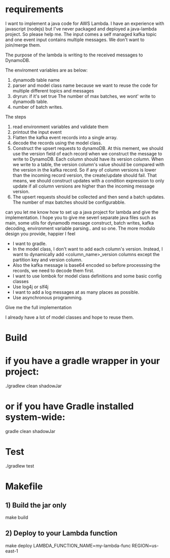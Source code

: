 # requirements

I want to implement a java code for AWS Lambda. I have an experience with javascript (nodejs) but I've never packaged and deployed a java-lambda project. So please help me. The input comes a self managed kafka topic and one event input contains multiple messages. We don't want to join/merge them. 

The purpose of the lambda is writing to the received messages to DynamoDB. 

The enviroment variables are as below:
1. dynamodb table name
2. parser and model class name because we want to reuse the code for multiple different topics and messages
3. dryrun: if it's set true The number of max batches, we wont' write to dynamodb table. 
4. number of batch writes. 

The steps 
1. read environment variables and validate them
2. printout the input event
3. Flatten the kafka event records into a single array. 
4. decode the records using the model class. 
5. Construct the upsert requests to dynamoDB. At this mement, we should use the version field of each record when we construct the message to write to DynamoDB. 
   Each column should have its version column. When we write to a table, the version column's value should be compared with the version in the kafka record. So if any of column versions is lower than the incoming record version, the create/update should fail. That means, we should construct updates with a condition expression to only update if all column versions are higher than the incoming message version. 
6. The upsert requests should be collected and then send a batch updates. The number of max batches should be configurabble. 

can you let me know how to set up a java project for lambda and give the implementation. I hope you to give me severl separate java files such as main, some utils for dynamodb message construct, batch writes, kafka decoding, environment variable parsing.. and so one. The more modulo design you provide, happier I feel

- I want to gradle. 
- In the model class, I don't want to add each column's version. Instead, I want to dynamically add <column_name>_version columns except the partition key and version column. 
- Also the kafka message is base64 encoded so before processsing the records, we need to decode them first.  
- I want to use lombok for model class definitions and some basic config classes
- Use log4j or slf4j
- I want to add a log messages at as many places as possible.
- Use asynchronous programming. 

Give me the full implementation

I already have a lot of model classes and hope to reuse them. 

# Build

# if you have a gradle wrapper in your project:
./gradlew clean shadowJar
# or if you have Gradle installed system-wide:
gradle clean shadowJar


# Test
./gradlew test

# Makefile

## 1) Build the jar only
make build

## 2) Deploy to your Lambda function
make deploy LAMBDA_FUNCTION_NAME=my-lambda-func REGION=us-east-1
